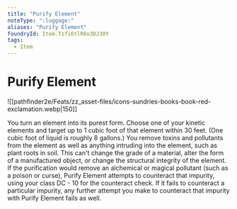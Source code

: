 ```yaml
---
title: "Purify Element"
noteType: ":luggage:"
aliases: "Purify Element"
foundryId: Item.Tzfi6tlR8o3DJ30Y
tags:
  - Item
---
```


# Purify Element
![[pathfinder2e/Feats/zz_asset-files/icons-sundries-books-book-red-exclamation.webp|150]]

You turn an element into its purest form. Choose one of your kinetic elements and target up to 1 cubic foot of that element within 30 feet. (One cubic foot of liquid is roughly 8 gallons.) You remove toxins and pollutants from the element as well as anything intruding into the element, such as plant roots in soil. This can't change the grade of a material, alter the form of a manufactured object, or change the structural integrity of the element. If the purification would remove an alchemical or magical pollutant (such as a poison or curse), Purify Element attempts to counteract that impurity, using your class DC - 10 for the counteract check. If it fails to counteract a particular impurity, any further attempt you make to counteract that impurity with Purify Element fails as well.
